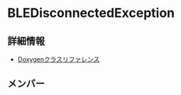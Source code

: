# BLEDisconnectedException



## 詳細情報

- [Doxygenクラスリファレンス](https://lang-ship.com/reference/ESP32/latest/class_b_l_e_disconnected_exception.html)

## メンバー

